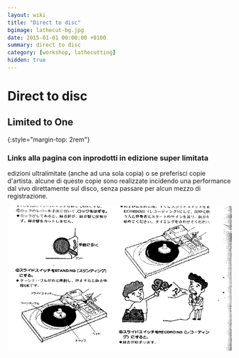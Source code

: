 ```yaml
---
layout: wiki
title: "Direct to disc"
bgimage: lathecut-bg.jpg
date: 2015-01-01 00:00:00 +0100
summary: direct to disc
category: [workshop, lathecutting]
hidden: true
---
```


# Direct to disc
## Limited to One

{:style="margin-top: 2rem"}

### Links alla pagina con inprodotti in edizione super limitata

edizioni ultralimitate (anche ad una sola copia) o se preferisci copie d'artista.
alcune di queste copie sono realizzate incidendo una performance dal vivo direttamente sul disco, senza passare per alcun mezzo di registrazione.

![atom recorder](/img/wiki/atomrecorder.jpg)

